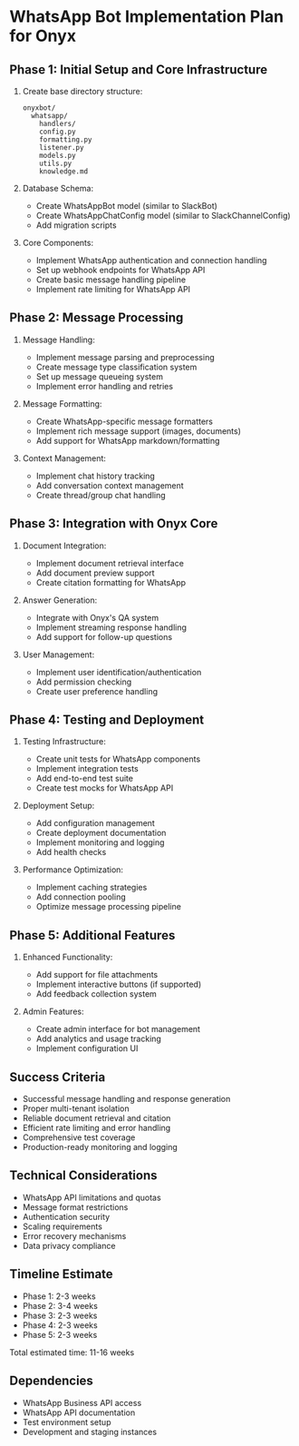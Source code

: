 # WhatsApp Bot Implementation Plan for Onyx

## Phase 1: Initial Setup and Core Infrastructure
1. Create base directory structure:
   ```
   onyxbot/
     whatsapp/
       handlers/
       config.py
       formatting.py
       listener.py
       models.py
       utils.py
       knowledge.md
   ```

2. Database Schema:
   - Create WhatsAppBot model (similar to SlackBot)
   - Create WhatsAppChatConfig model (similar to SlackChannelConfig)
   - Add migration scripts

3. Core Components:
   - Implement WhatsApp authentication and connection handling
   - Set up webhook endpoints for WhatsApp API
   - Create basic message handling pipeline
   - Implement rate limiting for WhatsApp API

## Phase 2: Message Processing
1. Message Handling:
   - Implement message parsing and preprocessing
   - Create message type classification system
   - Set up message queueing system
   - Implement error handling and retries

2. Message Formatting:
   - Create WhatsApp-specific message formatters
   - Implement rich message support (images, documents)
   - Add support for WhatsApp markdown/formatting

3. Context Management:
   - Implement chat history tracking
   - Add conversation context management
   - Create thread/group chat handling

## Phase 3: Integration with Onyx Core
1. Document Integration:
   - Implement document retrieval interface
   - Add document preview support
   - Create citation formatting for WhatsApp

2. Answer Generation:
   - Integrate with Onyx's QA system
   - Implement streaming response handling
   - Add support for follow-up questions

3. User Management:
   - Implement user identification/authentication
   - Add permission checking
   - Create user preference handling

## Phase 4: Testing and Deployment
1. Testing Infrastructure:
   - Create unit tests for WhatsApp components
   - Implement integration tests
   - Add end-to-end test suite
   - Create test mocks for WhatsApp API

2. Deployment Setup:
   - Add configuration management
   - Create deployment documentation
   - Implement monitoring and logging
   - Add health checks

3. Performance Optimization:
   - Implement caching strategies
   - Add connection pooling
   - Optimize message processing pipeline

## Phase 5: Additional Features
1. Enhanced Functionality:
   - Add support for file attachments
   - Implement interactive buttons (if supported)
   - Add feedback collection system

2. Admin Features:
   - Create admin interface for bot management
   - Add analytics and usage tracking
   - Implement configuration UI

## Success Criteria
- Successful message handling and response generation
- Proper multi-tenant isolation
- Reliable document retrieval and citation
- Efficient rate limiting and error handling
- Comprehensive test coverage
- Production-ready monitoring and logging

## Technical Considerations
- WhatsApp API limitations and quotas
- Message format restrictions
- Authentication security
- Scaling requirements
- Error recovery mechanisms
- Data privacy compliance

## Timeline Estimate
- Phase 1: 2-3 weeks
- Phase 2: 3-4 weeks
- Phase 3: 2-3 weeks
- Phase 4: 2-3 weeks
- Phase 5: 2-3 weeks

Total estimated time: 11-16 weeks

## Dependencies
- WhatsApp Business API access
- WhatsApp API documentation
- Test environment setup
- Development and staging instances
